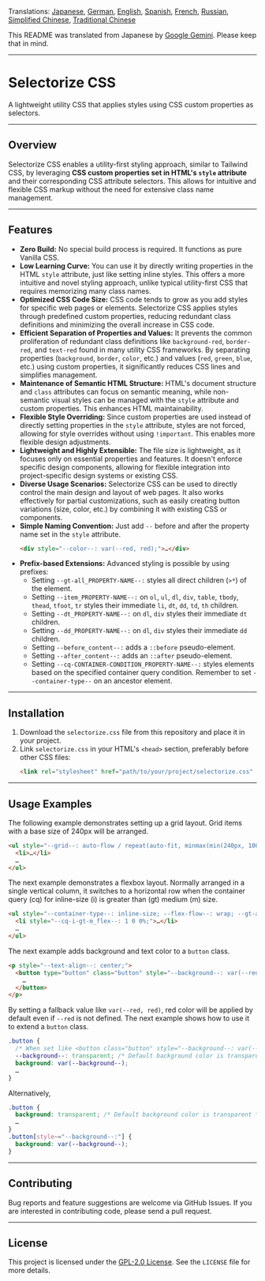 Translations: [Japanese](README.md), [German](README.de.md), [English](README.en.md), [Spanish](README.es.md), [French](README.fr.md), [Russian](README.ru.md), [Simplified Chinese](README.zh-CN.md), [Traditional Chinese](README.zh-TW.md)

This README was translated from Japanese by [Google Gemini](https://gemini.google.com). Please keep that in mind.

-----

# Selectorize CSS

A lightweight utility CSS that applies styles using CSS custom properties as selectors.

-----

## Overview

Selectorize CSS enables a utility-first styling approach, similar to Tailwind CSS, by leveraging **CSS custom properties set in HTML's `style` attribute** and their corresponding CSS attribute selectors. This allows for intuitive and flexible CSS markup without the need for extensive class name management.

-----

## Features

  * **Zero Build:**
    No special build process is required. It functions as pure Vanilla CSS.
  * **Low Learning Curve:**
    You can use it by directly writing properties in the HTML `style` attribute, just like setting inline styles. This offers a more intuitive and novel styling approach, unlike typical utility-first CSS that requires memorizing many class names.
  * **Optimized CSS Code Size:**
    CSS code tends to grow as you add styles for specific web pages or elements. Selectorize CSS applies styles through predefined custom properties, reducing redundant class definitions and minimizing the overall increase in CSS code.
  * **Efficient Separation of Properties and Values:**
    It prevents the common proliferation of redundant class definitions like `background-red`, `border-red`, and `text-red` found in many utility CSS frameworks. By separating properties (`background`, `border`, `color`, etc.) and values (`red`, `green`, `blue`, etc.) using custom properties, it significantly reduces CSS lines and simplifies management.
  * **Maintenance of Semantic HTML Structure:**
    HTML's document structure and `class` attributes can focus on semantic meaning, while non-semantic visual styles can be managed with the `style` attribute and custom properties. This enhances HTML maintainability.
  * **Flexible Style Overriding:**
    Since custom properties are used instead of directly setting properties in the `style` attribute, styles are not forced, allowing for style overrides without using `!important`. This enables more flexible design adjustments.
  * **Lightweight and Highly Extensible:**
    The file size is lightweight, as it focuses only on essential properties and features. It doesn't enforce specific design components, allowing for flexible integration into project-specific design systems or existing CSS.
  * **Diverse Usage Scenarios:**
    Selectorize CSS can be used to directly control the main design and layout of web pages. It also works effectively for partial customizations, such as easily creating button variations (size, color, etc.) by combining it with existing CSS or components.
  * **Simple Naming Convention:**
    Just add `--` before and after the property name set in the `style` attribute.
    ```html
    <div style="--color--: var(--red, red);">…</div>
    ```
  * **Prefix-based Extensions:**
    Advanced styling is possible by using prefixes:
      * Setting `--gt-all_PROPERTY-NAME--:` styles all direct children (`>*`) of the element.
      * Setting `--item_PROPERTY-NAME--:` on `ol`, `ul`, `dl`, `div`, `table`, `tbody`, `thead`, `tfoot`, `tr` styles their immediate `li`, `dt`, `dd`, `td`, `th` children.
      * Setting `--dt_PROPERTY-NAME--:` on `dl`, `div` styles their immediate `dt` children.
      * Setting `--dd_PROPERTY-NAME--:` on `dl`, `div` styles their immediate `dd` children.
      * Setting `--before_content--:` adds a `::before` pseudo-element.
      * Setting `--after_content--:` adds an `::after` pseudo-element.
      * Setting `--cq-CONTAINER-CONDITION_PROPERTY-NAME--:` styles elements based on the specified container query condition. Remember to set `--container-type--` on an ancestor element.

-----

## Installation

1.  Download the `selectorize.css` file from this repository and place it in your project.
2.  Link `selectorize.css` in your HTML's `<head>` section, preferably before other CSS files:
    ```html
    <link rel="stylesheet" href="path/to/your/project/selectorize.css" />
    ```

-----

## Usage Examples

The following example demonstrates setting up a grid layout. Grid items with a base size of 240px will be arranged.

```html
<ul style="--grid--: auto-flow / repeat(auto-fit, minmax(min(240px, 100%), 1fr)); --gap--: var(--space_medium, 1rem); --background--: var(--palest-gray, #e0e0e0); --item_padding--: var(--space_large, 2rem);">
  <li>…</li>
  …
</ul>
```

The next example demonstrates a flexbox layout. Normally arranged in a single vertical column, it switches to a horizontal row when the container query (cq) for inline-size (i) is greater than (gt) medium (m) size.

```html
<ul style="--container-type--: inline-size; --flex-flow--: wrap; --gt-all_flex--: 100%; --gap--: var(--space_medium, 1rem); --background--: var(--palest-gray, #e0e0e0); --item_padding--: var(--space_large, 2rem);">
  <li style="--cq-i-gt-m_flex--: 1 0 0%;">…</li>
  …
</ul>
```

The next example adds background and text color to a `button` class.

```html
<p style="--text-align--: center;">
  <button type="button" class="button" style="--background--: var(--red, red); --color--: var(--white, white);">
    …
  </button>
</p>
```

By setting a fallback value like `var(--red, red)`, red color will be applied by default even if `--red` is not defined.
The next example shows how to use it to extend a `button` class.

```css
.button {
  /* When set like <button class="button" style="--background--: var(--red, red);">…</button>, the following --background-- will be overridden. */
  --background--: transparent; /* Default background color is transparent */
  background: var(--background--);
  …
}
```

Alternatively,

```css
.button {
  background: transparent; /* Default background color is transparent */
  …
}
.button[style~="--background--:"] {
  background: var(--background--);
}
```

-----

## Contributing

Bug reports and feature suggestions are welcome via GitHub Issues.
If you are interested in contributing code, please send a pull request.

-----

## License

This project is licensed under the [GPL-2.0 License](https://www.gnu.org/licenses/gpl-2.0.html).
See the `LICENSE` file for more details.
